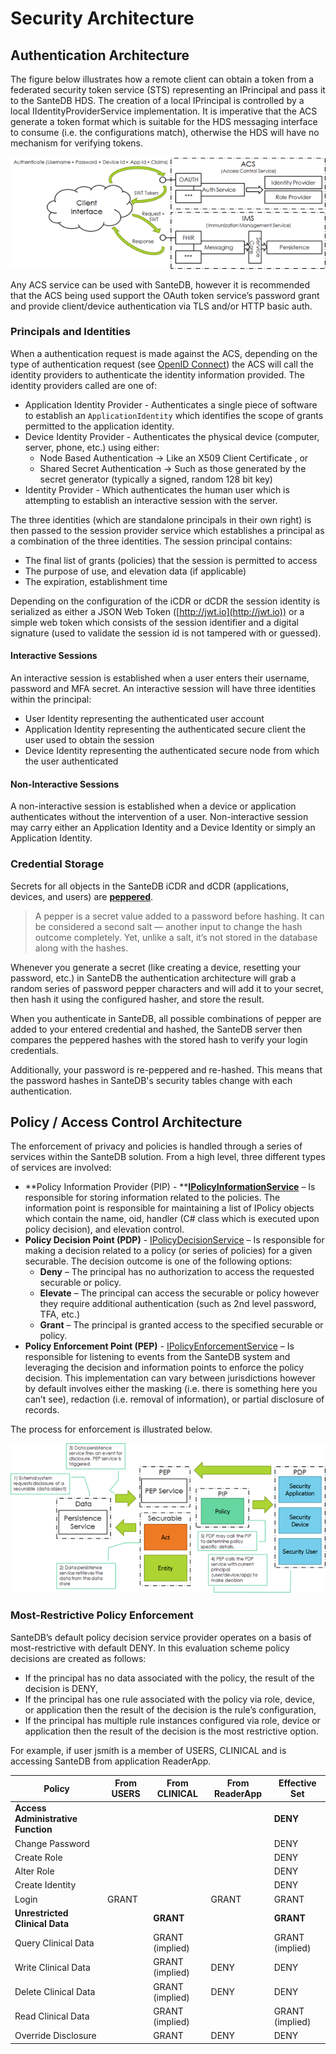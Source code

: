 # Security Architecture

## Authentication Architecture

The figure below illustrates how a remote client can obtain a token from a federated security token service (STS) representing an IPrincipal and pass it to the SanteDB HDS. The creation of a local IPrincipal is controlled by a local IIdentityProviderService implementation. It is imperative that the ACS generate a token format which is suitable for the HDS messaging interface to consume (i.e. the configurations match), otherwise the HDS will have no mechanism for verifying tokens.

![](<../../.gitbook/assets/image (160).png>)

Any ACS service can be used with SanteDB, however it is recommended that the ACS being used support the OAuth token service’s password grant and provide client/device authentication via TLS and/or HTTP basic auth.

### Principals and Identities

When a authentication request is made against the ACS, depending on the type of authentication request (see [OpenID Connect](../extending-santedb/service-apis/openid-connect/#grant-types)) the ACS will call the identity providers to authenticate the identity information provided. The identity providers called are one of:

* Application Identity Provider - Authenticates a single piece of software to establish an `ApplicationIdentity` which identifies the scope of grants permitted to the application identity.
* Device Identity Provider - Authenticates the physical device (computer, server, phone, etc.) using either:
  * Node Based Authentication -> Like an X509 Client Certificate , or
  * Shared Secret Authentication -> Such as those generated by the secret generator (typically a signed, random 128 bit key)
* Identity Provider - Which authenticates the human user which is attempting to establish an interactive session with the server. 

The three identities (which are standalone principals in their own right) is then passed to the session provider service which establishes a principal as a combination of the three identities. The session principal contains:

* The final list of grants (policies) that the session is permitted to access
* The purpose of use, and elevation data (if applicable)
* The expiration, establishment time

Depending on the configuration of the iCDR or dCDR the session identity is serialized as either a JSON Web Token ([http://jwt.io](http://jwt.io)) or a simple web token which consists of the session identifier and a digital signature (used to validate the session id is not tampered with or guessed).

#### Interactive Sessions

An interactive session is established when a user enters their username, password and MFA secret. An interactive session will have three identities within the principal:

* User Identity representing the authenticated user account 
* Application Identity representing the authenticated secure client the user used to obtain the session
* Device Identity representing the authenticated secure node from which the user authenticated

#### Non-Interactive Sessions

A non-interactive session is established when a device or application authenticates without the intervention of a user. Non-interactive session may carry either an Application Identity and a Device Identity or simply an Application Identity.

### Credential Storage

Secrets for all objects in the SanteDB iCDR and dCDR (applications, devices, and users) are [**peppered**](https://nordpass.com/blog/pepper-password/). 

> A pepper is a secret value added to a password before hashing. It can be considered a second salt — another input to change the hash outcome completely. Yet, unlike a salt, it’s not stored in the database along with the hashes.

Whenever you generate a secret (like creating a device, resetting your password, etc.) in SanteDB the authentication architecture will grab a random series of password pepper characters and will add it to your secret, then hash it using the configured hasher, and store the result.

When you authenticate in SanteDB, all possible combinations of pepper are added to your entered credential and hashed, the SanteDB server then compares the peppered hashes with the stored hash to verify your login credentials. 

Additionally, your password is re-peppered and re-hashed. This means that the password hashes in SanteDB's security tables change with each authentication.

## Policy / Access Control Architecture

The enforcement of privacy and policies is handled through a series of services within the SanteDB solution. From a high level, three different types of services are involved:

* **Policy Information Provider (PIP) - **[**IPolicyInformationService**](../extending-santedb/server-plugins/service-definitions/security-services/policy-services/ipolicyinformationservice.md) – Is responsible for storing information related to the policies. The information point is responsible for maintaining a list of IPolicy objects which contain the name, oid, handler (C# class which is executed upon policy decision), and elevation control.
* **Policy Decision Point (PDP)** - [IPolicyDecisionService](../extending-santedb/server-plugins/service-definitions/security-services/policy-services/ipolicydecisionservice.md) – Is responsible for making a decision related to a policy (or series of policies) for a given securable. The decision outcome is one of the following options:
  * **Deny** – The principal has no authorization to access the requested securable or policy.
  * **Elevate** – The principal can access the securable or policy however they require additional authentication (such as 2nd level password, TFA, etc.)
  * **Grant** – The principal is granted access to the specified securable or policy.
* **Policy Enforcement Point (PEP)** - [IPolicyEnforcementService](../extending-santedb/server-plugins/service-definitions/security-services/policy-services/ipolicyenforcementservice.md) – Is responsible for listening to events from the SanteDB system and leveraging the decision and information points to enforce the policy decision. This implementation can vary between jurisdictions however by default involves either the masking (i.e. there is something here you can’t see), redaction (i.e. removal of information), or partial disclosure of records.

The process for enforcement is illustrated below.

![](<../../.gitbook/assets/image (161).png>)

### Most-Restrictive Policy Enforcement

SanteDB’s default policy decision service provider operates on a basis of most-restrictive with default DENY. In this evaluation scheme policy decisions are created as follows:

* If the principal has no data associated with the policy, the result of the decision is DENY,
* If the principal has one rule associated with the policy via role, device, or application then the result of the decision is the rule’s configuration,
* If the principal has multiple rule instances configured via role, device or application then the result of the decision is the most restrictive option.

For example, if user jsmith is a member of USERS, CLINICAL and is accessing SanteDB from application ReaderApp.

| **Policy**                         | **From USERS** | **From CLINICAL** | **From ReaderApp** | **Effective Set** |
| ---------------------------------- | -------------- | ----------------- | ------------------ | ----------------- |
| **Access Administrative Function** |                |                   |                    | **DENY**          |
| Change Password                    |                |                   |                    | DENY              |
| Create Role                        |                |                   |                    | DENY              |
| Alter Role                         |                |                   |                    | DENY              |
| Create Identity                    |                |                   |                    | DENY              |
| Login                              | GRANT          |                   | GRANT              | GRANT             |
| **Unrestricted Clinical Data**     |                | **GRANT**         |                    | **GRANT**         |
| Query Clinical Data                |                | GRANT (implied)   |                    | GRANT (implied)   |
| Write Clinical Data                |                | GRANT (implied)   | DENY               | DENY              |
| Delete Clinical Data               |                | GRANT (implied)   | DENY               | DENY              |
| Read Clinical Data                 |                | GRANT (implied)   |                    | GRANT (implied)   |
| Override Disclosure                |                | GRANT             | DENY               | DENY              |
